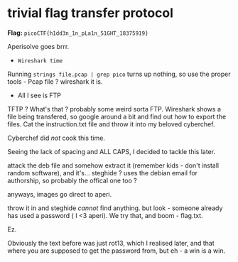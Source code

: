 # trivial flag transfer protocol

**Flag:** `picoCTF{h1dd3n_1n_pLa1n_51GHT_18375919}`

Aperisolve goes brrr.

- ``Wireshark time``

Running ``strings file.pcap | grep pico`` turns up nothing, so use the proper tools -
Pcap file ? wireshark it is.

- All I see is FTP

TFTP ? What's that ? probably some weird sorta FTP. Wireshark shows a file being transfered, so google around a bit and find out how to export the files.
Cat the instruction.txt file and throw it into my beloved cyberchef.

Cyberchef did _not_ cook this time.

Seeing the lack of spacing and ALL CAPS, I decided to tackle this later.

attack the deb file and somehow extract it (remember kids - don't install random software),
and it's... steghide ? uses the debian email for authorship, so  probably the offical one too ?

anyways, images go direct to aperi.

throw it in and steghide _cannot_ find anything. but look - someone already has used a password ( I <3 aperi).
We try that, and boom - flag.txt.

Ez.

Obviously the text before was just rot13, which I realised later, and that where you are supposed to get the password from, but eh - a win is a win.

